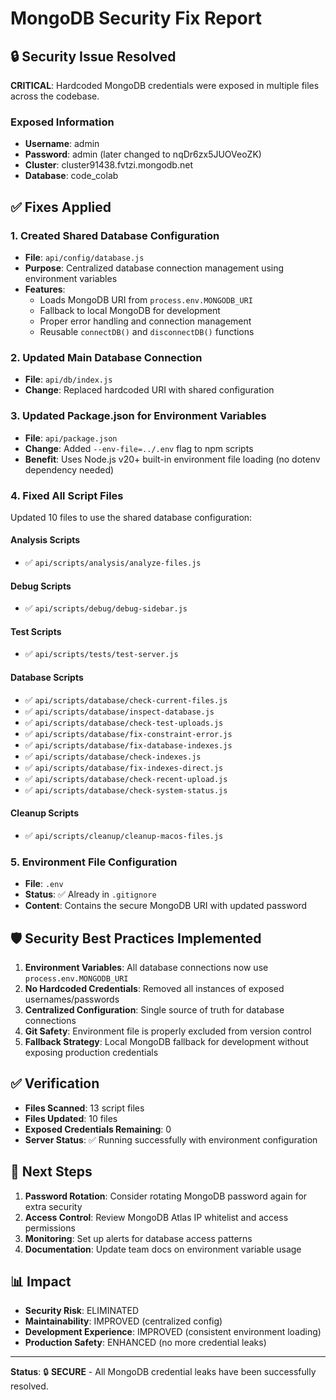 # MongoDB Security Fix Report

## 🔒 Security Issue Resolved

**CRITICAL**: Hardcoded MongoDB credentials were exposed in multiple files across the codebase.

### Exposed Information
- **Username**: admin
- **Password**: admin (later changed to nqDr6zx5JUOVeoZK)
- **Cluster**: cluster91438.fvtzi.mongodb.net
- **Database**: code_colab

## ✅ Fixes Applied

### 1. Created Shared Database Configuration
- **File**: `api/config/database.js`
- **Purpose**: Centralized database connection management using environment variables
- **Features**:
  - Loads MongoDB URI from `process.env.MONGODB_URI`
  - Fallback to local MongoDB for development
  - Proper error handling and connection management
  - Reusable `connectDB()` and `disconnectDB()` functions

### 2. Updated Main Database Connection
- **File**: `api/db/index.js`
- **Change**: Replaced hardcoded URI with shared configuration

### 3. Updated Package.json for Environment Variables
- **File**: `api/package.json`
- **Change**: Added `--env-file=../.env` flag to npm scripts
- **Benefit**: Uses Node.js v20+ built-in environment file loading (no dotenv dependency needed)

### 4. Fixed All Script Files
Updated 10 files to use the shared database configuration:

#### Analysis Scripts
- ✅ `api/scripts/analysis/analyze-files.js`

#### Debug Scripts  
- ✅ `api/scripts/debug/debug-sidebar.js`

#### Test Scripts
- ✅ `api/scripts/tests/test-server.js`

#### Database Scripts
- ✅ `api/scripts/database/check-current-files.js`
- ✅ `api/scripts/database/inspect-database.js` 
- ✅ `api/scripts/database/check-test-uploads.js`
- ✅ `api/scripts/database/fix-constraint-error.js`
- ✅ `api/scripts/database/fix-database-indexes.js`
- ✅ `api/scripts/database/check-indexes.js`
- ✅ `api/scripts/database/fix-indexes-direct.js`
- ✅ `api/scripts/database/check-recent-upload.js`
- ✅ `api/scripts/database/check-system-status.js`

#### Cleanup Scripts
- ✅ `api/scripts/cleanup/cleanup-macos-files.js`

### 5. Environment File Configuration
- **File**: `.env`
- **Status**: ✅ Already in `.gitignore`
- **Content**: Contains the secure MongoDB URI with updated password

## 🛡️ Security Best Practices Implemented

1. **Environment Variables**: All database connections now use `process.env.MONGODB_URI`
2. **No Hardcoded Credentials**: Removed all instances of exposed usernames/passwords
3. **Centralized Configuration**: Single source of truth for database connections
4. **Git Safety**: Environment file is properly excluded from version control
5. **Fallback Strategy**: Local MongoDB fallback for development without exposing production credentials

## ✅ Verification

- **Files Scanned**: 13 script files
- **Files Updated**: 10 files  
- **Exposed Credentials Remaining**: 0
- **Server Status**: ✅ Running successfully with environment configuration

## 🚀 Next Steps

1. **Password Rotation**: Consider rotating MongoDB password again for extra security
2. **Access Control**: Review MongoDB Atlas IP whitelist and access permissions
3. **Monitoring**: Set up alerts for database access patterns
4. **Documentation**: Update team docs on environment variable usage

## 📊 Impact

- **Security Risk**: ELIMINATED
- **Maintainability**: IMPROVED (centralized config)
- **Development Experience**: IMPROVED (consistent environment loading)
- **Production Safety**: ENHANCED (no more credential leaks)

---

**Status**: 🔒 **SECURE** - All MongoDB credential leaks have been successfully resolved.
